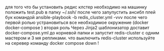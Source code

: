 для того что бы установить  редис клстер необходимо на  машинку  положить  test.pub  в папку ~/.ssh/
после чего  запупустить  ансибл плей бук командой  ansible-playbook -b redis_cluster.yml -vvv
после чего первой ролью  устрановиться все необходимое окружение (docker docker-compose )
вторая  роль Через Jinja2 шаблонизатор доставит docker-compose.yml до  корневой папки и запустит redis-cluster   с одним мастером и  3 мя  репликами.
что выключить  redis-cluster  используйте на серевер команду docker compose down !